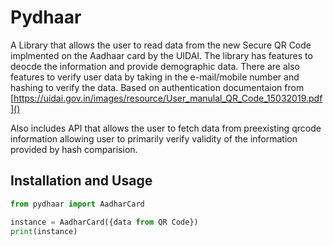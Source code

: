 
# Pydhaar

A Library that allows the user to read data from the new Secure QR Code implmented
on the Aadhaar card by the UIDAI. The library has features to deocde the information and provide
demographic data. There are also features to verify user data by taking in the e-mail/mobile number
and hashing to verify the data. Based on authentication documentaion from [https://uidai.gov.in/images/resource/User_manulal_QR_Code_15032019.pdf]()

Also includes API that allows the user to fetch data from preexisting qrcode information allowing user to primarily verify validity of the information provided by hash comparision.



## Installation and Usage


```py
from pydhaar import AadharCard

instance = AadharCard({data from QR Code})
print(instance)
```
